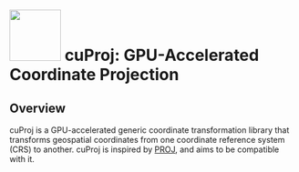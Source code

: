 # <div align="left"><img src="https://rapids.ai/assets/images/rapids_logo.png" width="90px"/>&nbsp;cuProj: GPU-Accelerated Coordinate Projection</div>

## Overview

cuProj is a GPU-accelerated generic coordinate transformation library that transforms geospatial
coordinates from one coordinate reference system (CRS) to another. cuProj is inspired by
[PROJ](https://proj.org/en/9.2/), and aims to be compatible with it.